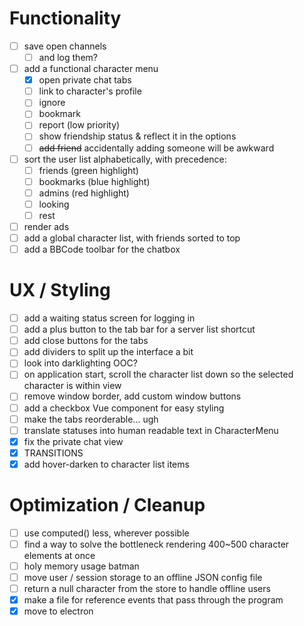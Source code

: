 # Functionality
- [ ] save open channels
  - [ ] and log them?
- [ ] add a functional character menu
  - [x] open private chat tabs
  - [ ] link to character's profile
  - [ ] ignore
  - [ ] bookmark
  - [ ] report (low priority)
  - [ ] show friendship status & reflect it in the options
  - [ ] ~~add friend~~ accidentally adding someone will be awkward
- [ ] sort the user list alphabetically, with precedence:
  - [ ] friends (green highlight)
  - [ ] bookmarks (blue highlight)
  - [ ] admins (red highlight)
  - [ ] looking
  - [ ] rest
- [ ] render ads
- [ ] add a global character list, with friends sorted to top
- [ ] add a BBCode toolbar for the chatbox

# UX / Styling
- [ ] add a waiting status screen for logging in
- [ ] add a plus button to the tab bar for a server list shortcut
- [ ] add close buttons for the tabs
- [ ] add dividers to split up the interface a bit
- [ ] look into darklighting OOC?
- [ ] on application start, scroll the character list down so the selected character is within view
- [ ] remove window border, add custom window buttons
- [ ] add a checkbox Vue component for easy styling
- [ ] make the tabs reorderable... ugh
- [ ] translate statuses into human readable text in CharacterMenu
- [x] fix the private chat view
- [x] TRANSITIONS
- [x] add hover-darken to character list items

# Optimization / Cleanup
- [ ] use computed() less, wherever possible
- [ ] find a way to solve the bottleneck rendering 400~500 character elements at once
- [ ] holy memory usage batman
- [ ] move user / session storage to an offline JSON config file
- [ ] return a null character from the store to handle offline users
- [x] make a file for reference events that pass through the program
- [x] move to electron
